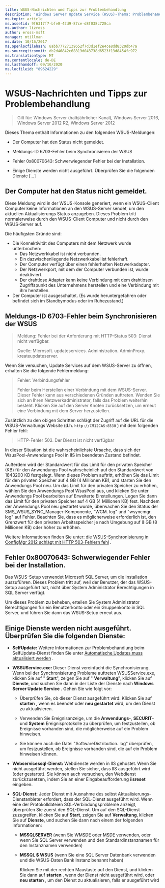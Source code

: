 ```yaml
---
title: WSUS-Nachrichten und Tipps zur Problembehandlung
description: 'Windows Server Update Service (WSUS)-Thema: Problembehandlung bei Verwendung von WSUS-Nachrichten'
ms.topic: article
ms.assetid: 9f6317f7-bfe0-42d9-87ce-d8f038c728ca
ms.author: lizross
author: eross-msft
manager: mtillman
ms.date: 10/16/2017
ms.openlocfilehash: 8abb77727139652f7d3d1ef2e4ce8dd8320db47a
ms.sourcegitcommit: db2d46842c68813d043738d6523f13d8454fc972
ms.translationtype: MT
ms.contentlocale: de-DE
ms.lasthandoff: 09/10/2020
ms.locfileid: "89624229"
---
```

# <a name="wsus-messages-and-troubleshooting-tips"></a>WSUS-Nachrichten und Tipps zur Problembehandlung

>Gilt für: Windows Server (halbjährlicher Kanal), Windows Server 2016, Windows Server 2012 R2, Windows Server 2012

Dieses Thema enthält Informationen zu den folgenden WSUS-Meldungen:

-   Der Computer hat den Status nicht gemeldet.

-   Meldungs-ID 6703-Fehler beim Synchronisieren der WSUS

-   Fehler 0x80070643: Schwerwiegender Fehler bei der Installation.

-   Einige Dienste werden nicht ausgeführt. Überprüfen Sie die folgenden Dienste [...]

## <a name="computer-has-not-reported-status"></a>Der Computer hat den Status nicht gemeldet.
Diese Meldung wird in der WSUS-Konsole generiert, wenn ein WSUS-Client Computer keine Informationen an den WSUS-Server sendet, um den aktuellen Aktualisierungs Status anzugeben. Dieses Problem tritt normalerweise durch den WSUS-Client Computer und nicht durch den WSUS-Server auf.

Die häufigsten Gründe sind:

-   Die Konnektivität des Computers mit dem Netzwerk wurde unterbrochen:
    -   Das Netzwerkkabel ist nicht verbunden.
    -   Ein dazwischenliegende Netzwerkkabel ist fehlerhaft.
    -   Der Computer verfügt über einen fehlerhaften Netzwerkadapter.
    -   Der Netzwerkport, mit dem der Computer verbunden ist, wurde deaktiviert.
    -   Der drahtlose Adapter kann keine Verbindung mit dem drahtlosen Zugriffspunkt des Unternehmens herstellen und eine Verbindung mit ihm herstellen.
-   Der Computer ist ausgeschaltet. (Es wurde heruntergefahren oder befindet sich im Standbymodus oder im Ruhezustand.)

## <a name="message-id-6703---wsus-synchronization-failed"></a>Meldungs-ID 6703-Fehler beim Synchronisieren der WSUS
> Meldung: Fehler bei der Anforderung mit HTTP-Status 503: Dienst nicht verfügbar.
>
> Quelle: Microsoft. updateservices. Administration. AdminProxy. kreateupdateserver.

Wenn Sie versuchen, Update Services auf dem WSUS-Server zu öffnen, erhalten Sie die folgende Fehlermeldung:

> Fehler: Verbindungsfehler
>
> Fehler beim Herstellen einer Verbindung mit dem WSUS-Server. Dieser Fehler kann aus verschiedenen Gründen auftreten. Wenden Sie sich an Ihren Netzwerkadministrator, falls das Problem weiterhin besteht. Klicken Sie auf den Server Knoten zurücksetzen, um erneut eine Verbindung mit dem Server herzustellen.

Zusätzlich zu den obigen Schritten schlägt der Zugriff auf die URL für die WSUS-Verwaltungs Website (d.h. `http://CM12CAS:8530` ) mit dem folgenden Fehler fehl:

> HTTP-Fehler 503. Der Dienst ist nicht verfügbar

In dieser Situation ist die wahrscheinlichste Ursache, dass sich der WsusPool-Anwendungs Pool in IIS im beendeten Zustand befindet.

Außerdem wird der Standardwert für das Limit für den privaten Speicher (KB) für den Anwendungs Pool wahrscheinlich auf den Standardwert von 1843200 KB festgelegt. Wenn dieses Problem auftritt, erhöhen Sie das Limit für den privaten Speicher auf 4 GB (4 Millionen KB), und starten Sie den Anwendungs Pool neu. Um das Limit für den privaten Speicher zu erhöhen, wählen Sie den Anwendungs Pool WsusPool aus, und klicken Sie unter Anwendungs Pool bearbeiten auf Erweiterte Einstellungen. Legen Sie dann das Limit für den privaten Speicher auf 4 GB (4 Millionen KB) fest. Nachdem der Anwendungs Pool neu gestartet wurde, überwachen Sie den Status der SMS_WSUS_SYNC_Manager-Komponente, "WCM. log" und "wsyncmgr. log" auf Fehler. Beachten Sie, dass es möglicherweise erforderlich ist, den Grenzwert für den privaten Arbeitsspeicher je nach Umgebung auf 8 GB (8 Millionen KB) oder höher zu erhöhen.

Weitere Informationen finden Sie unter: die [WSUS-Synchronisierung in ConfigMgr 2012 schlägt mit HTTP 503-Fehlern fehl](https://blogs.technet.com/b/sus/archive/2015/03/23/configmgr-2012-support-tip-wsus-sync-fails-with-http-503-errors.aspx) .

## <a name="error-0x80070643-fatal-error-during-installation"></a>Fehler 0x80070643: Schwerwiegender Fehler bei der Installation.
Das WSUS-Setup verwendet Microsoft SQL Server, um die Installation auszuführen. Dieses Problem tritt auf, weil der Benutzer, der das WSUS-Setup ausgeführt hat, nicht über System Administrator Berechtigungen in SQL Server verfügt.

Um dieses Problem zu beheben, erteilen Sie System Administrator Berechtigungen für ein Benutzerkonto oder ein Gruppenkonto in SQL Server, und führen Sie dann das WSUS-Setup erneut aus.

## <a name="some-services-are-not-running-check-the-following-services"></a>Einige Dienste werden nicht ausgeführt. Überprüfen Sie die folgenden Dienste:

- **SelfUpdate:** Weitere Informationen zur Problembehandlung beim SelfUpdate-Dienst finden Sie unter [Automatische Updates muss aktualisiert werden](/previous-versions/windows/it-pro/windows-server-2008-R2-and-2008/cc708554(v=ws.10)) .

- **WSSUService.exe:** Dieser Dienst vereinfacht die Synchronisierung. Wenn bei der Synchronisierung Probleme auftreten WSUSService.exe, klicken Sie auf " **Start**", zeigen Sie auf " **Verwaltung**", klicken Sie auf **Dienste**, und suchen Sie dann in der Liste der Dienste nach **Windows Server Update Service** . Gehen Sie wie folgt vor:

    -   Überprüfen Sie, ob dieser Dienst ausgeführt wird. Klicken Sie auf **starten** , wenn es beendet oder **neu gestartet** wird, um den Dienst zu aktualisieren.

    -   Verwenden Sie Ereignisanzeige, um die **Anwendungs**-, **SECURIT**-und **System** Ereignisprotokolle zu überprüfen, um festzustellen, ob Ereignisse vorhanden sind, die möglicherweise auf ein Problem hinweisen.

    -   Sie können auch die Datei "SoftwareDistribution. log" überprüfen, um festzustellen, ob Ereignisse vorhanden sind, die auf ein Problem hinweisen können.

- **Webservicessql-Dienst:** Webdienste werden in IIS gehostet. Wenn Sie nicht ausgeführt werden, stellen Sie sicher, dass IIS ausgeführt wird (oder gestartet). Sie können auch versuchen, den Webdienst zurückzusetzen, indem Sie an einer Eingabeaufforderung **iisreset** eingeben.

- **SQL-Dienst:** Jeder Dienst mit Ausnahme des selbst Aktualisierungs-Dienstanbieter erfordert, dass der SQL-Dienst ausgeführt wird. Wenn eine der Protokolldateien SQL-Verbindungsprobleme anzeigt, überprüfen Sie zuerst den SQL-Dienst. Um auf den SQL-Dienst zuzugreifen, klicken Sie auf **Start**, zeigen Sie auf **Verwaltung**, klicken Sie auf **Dienste**, und suchen Sie dann nach einem der folgenden Informationen:

  - **MSSQLSERVER** (wenn Sie WMSDE oder MSDE verwenden, oder wenn Sie SQL Server verwenden und den Standardinstanznamen für den Instanznamen verwenden)

  - **MSSQL $ WSUS** (wenn Sie eine SQL Server Datenbank verwenden und die WSUS-Daten Bank Instanz benannt haben)

    Klicken Sie mit der rechten Maustaste auf den Dienst, und klicken Sie dann auf **starten** , wenn der Dienst nicht ausgeführt wird, oder **neu starten** , um den Dienst zu aktualisieren, falls er ausgeführt wird